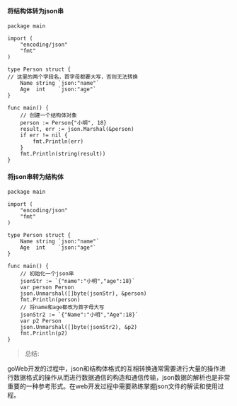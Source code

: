 #### 将结构体转为json串

```
package main

import (
    "encoding/json"
    "fmt"
)

type Person struct {
// 这里的两个字段名，首字母都要大写，否则无法转换
    Name string `json:"name"`
    Age  int    `json:"age"`
}

func main() {
    // 创建一个结构体对象
    person := Person{"小明", 18}
    result, err := json.Marshal(&person)
    if err != nil {
        fmt.Println(err)
    }
    fmt.Println(string(result))
}
```

#### 将json串转为结构体

```
package main

import (
    "encoding/json"
    "fmt"
)

type Person struct {
    Name string `json:"name"`
    Age  int    `json:"age"`
}

func main() {
    // 初始化一个json串
    jsonStr := `{"name":"小明","age":18}`
    var person Person
    json.Unmarshal([]byte(jsonStr), &person)
    fmt.Println(person)
    // 将name和age都改为首字母大写
    jsonStr2 := `{"Name":"小明","Age":18}`
    var p2 Person
    json.Unmarshal([]byte(jsonStr2), &p2)
    fmt.Println(p2)
}
```

>  总结:

goWeb开发的过程中，json和结构体格式的互相转换通常需要进行大量的操作进行数据格式的操作从而进行数据通信的构造和通信传输，json数据的解析也是非常重要的一种参考形式。在web开发过程中需要熟练掌握json文件的解读和使用过程。
